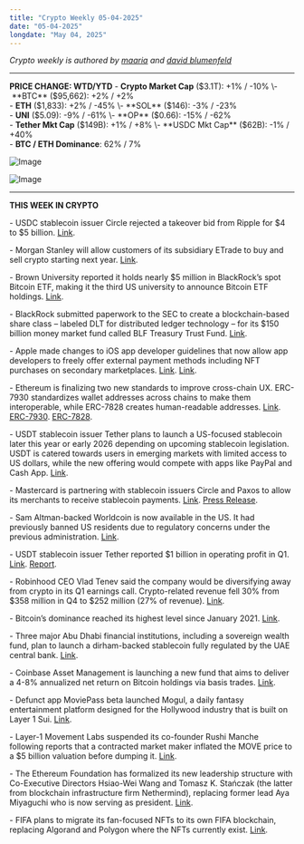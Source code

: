 ```yaml
---
title: "Crypto Weekly 05-04-2025"
date: "05-04-2025"
longdate: "May 04, 2025"
---
```


*Crypto weekly is authored by [maaria](https://x.com/maariabajwa) and [david blumenfeld](https://x.com/serdave_eth)*

---
**PRICE CHANGE: WTD/YTD**
\- **Crypto Market Cap** ($3.1T): +1% / -10%  
\- **BTC** ($95,662): +2% / +2%  
\- **ETH** ($1,833): +2% / -45%  
\- **SOL** ($146): -3% / -23%  
\- **UNI** ($5.09): -9% / -61%  
\- **OP** ($0.66): -15% / -62%  
\- **Tether Mkt Cap** ($149B): +1% / +8%  
\- **USDC Mkt Cap** ($62B): -1% / +40%  
\- **BTC / ETH Dominance**: 62% / 7%

![Image](/images/05-04-2025-1.png)

![Image](/images/05-04-2025-2.png)

---
**THIS WEEK IN CRYPTO**

\- USDC stablecoin issuer Circle rejected a takeover bid from Ripple for $4 to $5 billion. [Link](https://www.bloomberg.com/news/articles/2025-04-30/ripple-is-said-to-have-offered-to-buy-stablecoin-rival-circle). 

\- Morgan Stanley will allow customers of its subsidiary ETrade to buy and sell crypto starting next year. [Link](https://fortune.com/crypto/2025/05/01/morgan-stanley-reportedly-plans-crypto-trading-etrade/). 

\- Brown University reported it holds nearly $5 million in BlackRock’s spot Bitcoin ETF, making it the third US university to announce Bitcoin ETF holdings. [Link](https://www.theblock.co/post/353029/brown-university-buys-5-million-blackrock-spot-bitcoin-etf). 

\- BlackRock submitted paperwork to the SEC to create a blockchain-based share class – labeled DLT for distributed ledger technology – for its $150 billion money market fund called BLF Treasury Trust Fund. [Link](https://www.bloomberg.com/news/articles/2025-04-30/blackrock-brings-blockchain-push-to-a-150-billion-treasury-fund). 

\- Apple made changes to iOS app developer guidelines that now allow app developers to freely offer external payment methods including NFT purchases on secondary marketplaces. [Link](https://www.theblock.co/post/353047/u-s-app-store-to-allow-apps-to-skirt-30-fee-on-nft-crypto-sales-following-apples-legal-defeat). [Link](https://decrypt.co/317589/apple-loosens-nft-crypto-ios-app-rules). 

\- Ethereum is finalizing two new standards to improve cross-chain UX. ERC-7930 standardizes wallet addresses across chains to make them interoperable, while ERC-7828 creates human-readable addresses. [Link](https://decrypt.co/317259/ethereum-set-for-ux-overhaul-with-new-interoperable-address-standards). [ERC-7930](https://ethereum-magicians.org/t/erc-7930-interoperable-addresses/23365). [ERC-7828](https://eip.tools/eip/7828). 

\- USDT stablecoin issuer Tether plans to launch a US-focused stablecoin later this year or early 2026 depending on upcoming stablecoin legislation. USDT is catered towards users in emerging markets with limited access to US dollars, while the new offering would compete with apps like PayPal and Cash App. [Link](https://www.coindesk.com/business/2025/05/02/tether-s-u-s-focussed-stablecoin-may-launch-later-this-year-ceo-ardoino-says). 

\- Mastercard is partnering with stablecoin issuers Circle and Paxos to allow its merchants to receive stablecoin payments. [Link](https://www.bloomberg.com/news/articles/2025-04-28/mastercard-adds-stablecoin-settlement-support-for-merchants). [Press Release](https://www.mastercard.com/news/press/2025/april/mastercard-unveils-end-to-end-capabilities-to-power-stablecoin-transactions-from-wallets-to-checkouts/).  

\- Sam Altman-backed Worldcoin is now available in the US. It had previously banned US residents due to regulatory concerns under the previous administration. [Link](https://fortune.com/crypto/2025/04/30/worldcoin-world-sam-altman-united-states-launch/). 

\- USDT stablecoin issuer Tether reported $1 billion in operating profit in Q1. [Link](https://www.theblock.co/post/352760/tether-says-treasury-exposure-neared-120-billion-in-q1-posts-1-billion-profit). [Report](https://tether.io/news/tether-approaching-120b-in-u-s-treasuries-confirms-quarterly-operating-profit-over-1b-and-strengthens-global-usdt-demand-in-q1-2025/). 

\- Robinhood CEO Vlad Tenev said the company would be diversifying away from crypto in its Q1 earnings call. Crypto-related revenue fell 30% from $358 million in Q4 to $252 million (27% of revenue). [Link](https://fortune.com/crypto/2025/04/30/robinhood-ceo-diversifying-crypto-revenue-q1-earnings/). 

\- Bitcoin’s dominance reached its highest level since January 2021. [Link](https://decrypt.co/317548/bitcoin-dominance-hits-four-year-high-as-btc-price-tops-97000). 

\- Three major Abu Dhabi financial institutions, including a sovereign wealth fund, plan to launch a dirham-backed stablecoin fully regulated by the UAE central bank. [Link](https://www.bloomberg.com/news/articles/2025-04-28/three-abu-dhabi-giants-plan-stablecoin-backed-by-uae-s-currency). 

\- Coinbase Asset Management is launching a new fund that aims to deliver a 4-8% annualized net return on Bitcoin holdings via basis trades. [Link](https://www.bloomberg.com/news/articles/2025-04-28/coinbase-to-launch-institutional-fund-offering-yield-on-bitcoin). 

\- Defunct app MoviePass beta launched Mogul, a daily fantasy entertainment platform designed for the Hollywood industry that is built on Layer 1 Sui. [Link](https://techcrunch.com/2025/05/01/moviepass-explores-a-daily-fantasy-platform-tailored-for-film-enthusiasts/). 

\- Layer-1 Movement Labs suspended its co-founder Rushi Manche following reports that a contracted market maker inflated the MOVE price to a $5 billion valuation before dumping it. [Link](https://www.theblock.co/post/352879/movement-labs-suspends-co-founder-rushi-manche-following-market-making-scandal). 

\- The Ethereum Foundation has formalized its new leadership structure with Co-Executive Directors Hsiao-Wei Wang and Tomasz K. Stańczak (the latter from blockchain infrastructure firm Nethermind), replacing former lead Aya Miyaguchi who is now serving as president. [Link](https://www.theblock.co/post/352217/vitalik-new-ethereum-foundation-executive-directors-updated-board-cypherpunk). 
 
\- FIFA plans to migrate its fan-focused NFTs to its own FIFA blockchain, replacing Algorand and Polygon where the NFTs currently exist. [Link](https://www.theblock.co/post/352555/fifa-nft-collection-migration).
